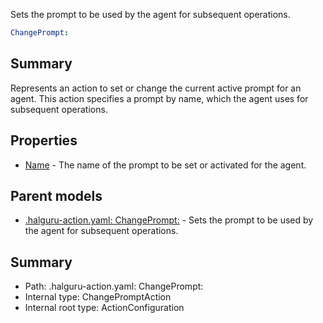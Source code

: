 <!--
title: ChangePrompt
description: Sets the prompt to be used by the agent for subsequent operations.
version: 1.0.0+62a79eb7c455dc244ea9db083fc0bfdac5d67dd0
generated: true
date: 2025-03-29T15:01:06Z
node: This file is generated by the command-line program: `halguru manual --generate-docs`
-->


Sets the prompt to be used by the agent for subsequent operations.

```yaml
ChangePrompt:
```

## Summary

Represents an action to set or change the current active prompt for an agent.
This action specifies a prompt by name, which the agent uses for subsequent operations.

## Properties

* [Name]((action)-changeprompt-name.md) - The name of the prompt to be set or activated for the agent.

## Parent models

* [.halguru-action.yaml: ChangePrompt:]((action)-changeprompt.md) - Sets the prompt to be used by the agent for subsequent operations.

## Summary

* Path: .halguru-action.yaml: ChangePrompt:
* Internal type: ChangePromptAction
* Internal root type: ActionConfiguration
